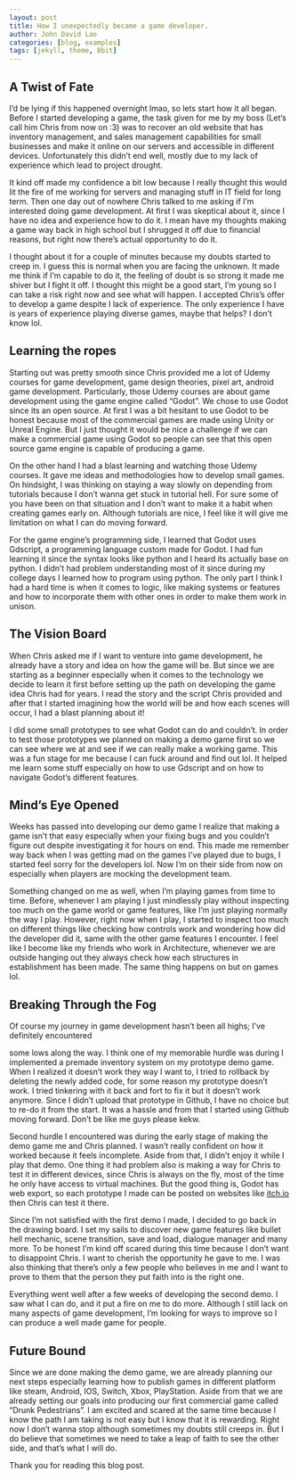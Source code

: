 ```yaml
---
layout: post
title: How I unexpectedly became a game developer.
author: John David Lao
categories: [blog, examples]
tags: [jekyll, theme, 8bit]
---
```


## A Twist of Fate

I’d be lying if this happened overnight lmao, so lets start how it all began. Before I started developing a game, the task given for me by my boss (Let’s call him Chris from now on :3) was to recover an old website that has inventory management, and sales management capabilities for small businesses and make it online on our servers and accessible in different devices. Unfortunately this didn’t end well, mostly due to my lack of experience which lead to project drought. 

It kind off made my confidence a bit low because I really thought this would lit the fire of me working for servers and managing stuff in IT field for long term. Then one day out of nowhere Chris talked to me asking if I’m interested doing game development. At first I was skeptical about it, since I have no idea and experience how to do it. I mean have my thoughts making a game way back in high school but I shrugged it off due to financial reasons, but right now there’s actual opportunity to do it.

I thought about it for a couple of minutes because my doubts started to creep in. I guess this is normal when you are facing the unknown. It made me think if I’m capable to do it, the feeling of doubt is so strong it made me shiver but I fight it off. I thought this might be a good start, I’m young so I can take a risk right now and see what will happen. I accepted Chris’s offer to develop a game despite I lack of experience. The only experience I have is years of experience playing diverse games, maybe that helps? I don’t know lol.  

## Learning the ropes

Starting out was pretty smooth since Chris provided me a lot of Udemy courses for game development, game design theories, pixel art, android game development. Particularly, those Udemy courses are about game development using the game engine called “Godot”. We chose to use Godot since its an open source. At first I was a bit hesitant to use Godot to be honest because most of the commercial games are made using Unity or Unreal Engine. But I just thought it would be nice a challenge if we can make a commercial game using Godot so people can see that this open source game engine is capable of producing a game. 

On the other hand I had a blast learning and watching those Udemy courses. It gave me ideas and methodologies how to develop small games. On hindsight, I was thinking on staying a way slowly on depending from tutorials because I don’t wanna get stuck in tutorial hell. For sure some of you have been on that situation and I don’t want to make it a habit when creating games early on. Although tutorials are nice, I feel like it will give me limitation on what I can do moving forward. 

For the game engine’s programming side, I learned that Godot uses Gdscript, a programming language custom made for Godot. I had fun learning it since the syntax looks like python and I heard its actually base on python. I didn’t had problem understanding most of it since during my college days I learned how to program using python. The only part I think I had a hard time is when it comes to logic, like making systems or features and how to incorporate them with other ones in order to make them work in unison.

## The Vision Board

When Chris asked me if I want to venture into game development, he already have a story and idea on how the game will be. But since we are starting as a beginner especially when it comes to the technology we decide to learn it first before setting up the path on developing the game idea Chris had for years. I read the story and the script Chris provided and after that I started imagining how the world will be and how each scenes will occur, I had a blast planning about it!

I did some small prototypes to see what Godot can do and couldn’t. In order to test those prototypes we planned on making a demo game first so we can see where we at and see if we can really make a working game. This was a fun stage for me because I can fuck around and find out lol. It helped me learn some stuff especially on how to use Gdscript and on how to navigate Godot’s different features.

## Mind’s Eye Opened

Weeks has passed into developing our demo game I realize that making a game isn’t that easy especially when your fixing bugs and you couldn’t figure out despite investigating it for hours on end. This made me remember way back when I was getting mad on the games I’ve played due to bugs, I started feel sorry for the developers lol. Now I’m on their side from now on especially when players are mocking the development team. 

Something changed on me as well, when I’m playing games from time to time. Before, whenever I am playing I just mindlessly play without inspecting too much on the game world or game features, like I’m just playing normally the way I play. However, right now when I play, I started to inspect too much on different things like checking how controls work and wondering how did the developer did it, same with the other game features I encounter. I feel like I become like my friends who work in Architecture, whenever we are outside hanging out they always check how each structures in establishment has been made. The same thing happens on but on games lol. 

## Breaking Through the Fog

Of course my journey in game development hasn’t been all highs; I’ve definitely encountered  

some lows along the way. I think one of my memorable hurdle was during I implemented a premade inventory system on my prototype demo game. When I realized it doesn’t work they way I want to, I tried to rollback by deleting the newly added code, for some reason my prototype doesn’t work. I tried tinkering with it back and fort to fix it but it doesn’t work anymore. Since I didn’t upload that prototype in Github, I have no choice but to re-do it from the start. It was a hassle and from that I started using Github moving forward. Don’t be like me guys please kekw. 

Second hurdle I encountered was during the early stage of making the demo game me and Chris planned. I wasn’t really confident on how it worked because it feels incomplete. Aside from that, I didn’t enjoy it while I play that demo. One thing it had problem also is making a way for Chris to test it in different devices, since Chris is always on the fly, most of the time he only have access to virtual machines. But the good thing is, Godot has web export, so each prototype I made can be posted on websites like [itch.io](http://itch.io) then Chris can test it there. 

Since I’m not satisfied with the first demo I made, I decided to go back in the drawing board. I set my sails to discover new game features like bullet hell mechanic, scene transition, save and load, dialogue manager and many more. To be honest I’m kind off scared during this time because I don’t want to disappoint Chris. I want to cherish the opportunity he gave to me. I was also thinking that there’s only a few people who believes in me and I want to prove to them that the person they put faith into is the right one.

Everything went well after a few weeks of developing the second demo. I saw what I can do, and it put a fire on me to do more. Although I still lack on many aspects of game development, I’m looking for ways to improve so I can produce a well made game for people.

## Future Bound

Since we are done making the demo game, we are already planning our next steps especially learning how to publish games in different platform like steam, Android, IOS, Switch, Xbox, PlayStation. Aside from that we are already setting our goals into producing our first commercial game called “Drunk Pedestrians”. I am excited and scared at the same time because I know the path I am taking is not easy but I know that it is rewarding. Right now I don’t wanna stop although sometimes my doubts still creeps in. But I do believe that sometimes we need to take a leap of faith to see the other side, and that’s what I will do. 

Thank you for reading this blog post.


